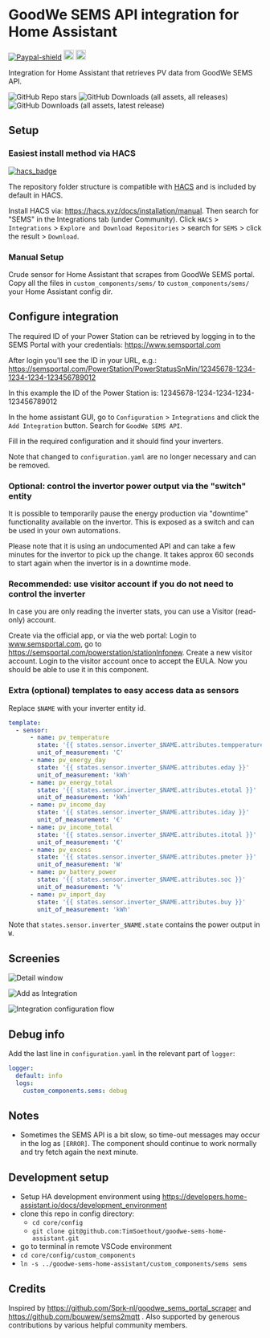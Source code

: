 # GoodWe SEMS API integration for Home Assistant

[![Paypal-shield]](https://www.paypal.com/donate?business=9NWEEX4P6998J&currency_code=EUR)
<a href="https://www.buymeacoffee.com/TimSoethout" target="_blank"><img src="https://cdn.buymeacoffee.com/buttons/default-orange.png" alt="Buy Me A Coffee" height="20"></a>
<a href="https://github.com/sponsors/timsoethout"><img alt="Sponsor" src="https://img.shields.io/badge/sponsor-30363D?&logo=GitHub-Sponsors&logoColor=#white" height="20"/></a>

Integration for Home Assistant that retrieves PV data from GoodWe SEMS API.

![GitHub Repo stars](https://img.shields.io/github/stars/TimSoethout/goodwe-sems-home-assistant)
![GitHub Downloads (all assets, all releases)](https://img.shields.io/github/downloads/TimSoethout/goodwe-sems-home-assistant/total)
![GitHub Downloads (all assets, latest release)](https://img.shields.io/github/downloads/TimSoethout/goodwe-sems-home-assistant/latest/total)

## Setup

### Easiest install method via HACS

[![hacs_badge](https://img.shields.io/badge/HACS-Default-orange.svg)](https://github.com/custom-components/hacs)

The repository folder structure is compatible with [HACS](https://hacs.xyz) and is included by default in HACS.

Install HACS via: https://hacs.xyz/docs/installation/manual.
Then search for "SEMS" in the Integrations tab (under Community). Click `HACS` > `Integrations` > `Explore and Download Repositories` > search for `SEMS` > click the result > `Download`.

### Manual Setup

Crude sensor for Home Assistant that scrapes from GoodWe SEMS portal. Copy all the files in `custom_components/sems/` to `custom_components/sems/` your Home Assistant config dir.

## Configure integration

The required ID of your Power Station can be retrieved by logging in to the SEMS Portal with your credentials:
https://www.semsportal.com

After login you'll see the ID in your URL, e.g.:
https://semsportal.com/PowerStation/PowerStatusSnMin/12345678-1234-1234-1234-123456789012

In this example the ID of the Power Station is: 12345678-1234-1234-1234-123456789012

In the home assistant GUI, go to `Configuration` > `Integrations` and click the `Add Integration` button. Search for `GoodWe SEMS API`.

Fill in the required configuration and it should find your inverters.

Note that changed to `configuration.yaml` are no longer necessary and can be removed.

### Optional: control the invertor power output via the "switch" entity

It is possible to temporarily pause the energy production via "downtime" functionality available on the invertor. This is exposed as a switch and can be used in your own automations.

Please note that it is using an undocumented API and can take a few minutes for the invertor to pick up the change. It takes approx 60 seconds to start again when the invertor is in a downtime mode.

### Recommended: use visitor account if you do not need to control the inverter

In case you are only reading the inverter stats, you can use a Visitor (read-only) account.

Create via the official app, or via the web portal:
Login to www.semsportal.com, go to https://semsportal.com/powerstation/stationInfonew. Create a new visitor account.
Login to the visitor account once to accept the EULA. Now you should be able to use it in this component.

### Extra (optional) templates to easy access data as sensors
Replace `$NAME` with your inverter entity id.
```yaml
template:
  - sensor:
      - name: pv_temperature
        state: '{{ states.sensor.inverter_$NAME.attributes.tempperature }}'
        unit_of_measurement: 'C'
      - name: pv_energy_day
        state: '{{ states.sensor.inverter_$NAME.attributes.eday }}'
        unit_of_measurement: 'kWh'
      - name: pv_energy_total
        state: '{{ states.sensor.inverter_$NAME.attributes.etotal }}'
        unit_of_measurement: 'kWh'
      - name: pv_income_day
        state: '{{ states.sensor.inverter_$NAME.attributes.iday }}'
        unit_of_measurement: '€'
      - name: pv_income_total
        state: '{{ states.sensor.inverter_$NAME.attributes.itotal }}'
        unit_of_measurement: '€'
      - name: pv_excess
        state: '{{ states.sensor.inverter_$NAME.attributes.pmeter }}'
        unit_of_measurement: 'W'
      - name: pv_battery_power
        state: '{{ states.sensor.inverter_$NAME.attributes.soc }}'
        unit_of_measurement: '%'
      - name: pv_import_day
        state: '{{ states.sensor.inverter_$NAME.attributes.buy }}'
        unit_of_measurement: 'kWh'
```

Note that `states.sensor.inverter_$NAME.state` contains the power output in `W`.

## Screenies

![Detail window](images/sems-details.webp)

![Add as Integration](images/search-integration.webp)

![Integration configuration flow](images/integration-flow.webp)

## Debug info

Add the last line in `configuration.yaml` in the relevant part of `logger`:

```yaml
logger:
  default: info
  logs:
    custom_components.sems: debug
```

## Notes

* Sometimes the SEMS API is a bit slow, so time-out messages may occur in the log as `[ERROR]`. The component should continue to work normally and try fetch again the next minute.

## Development setup

- Setup HA development environment using https://developers.home-assistant.io/docs/development_environment
- clone this repo in config directory:
  - `cd core/config`
  - `git clone git@github.com:TimSoethout/goodwe-sems-home-assistant.git`
- go to terminal in remote VSCode environment
- `cd core/config/custom_components`
- `ln -s ../goodwe-sems-home-assistant/custom_components/sems sems`

## Credits

Inspired by https://github.com/Sprk-nl/goodwe_sems_portal_scraper and https://github.com/bouwew/sems2mqtt .
Also supported by generous contributions by various helpful community members.

[Paypal-shield]: https://img.shields.io/badge/donate-paypal-blue.svg?style=flat-square&colorA=273133&colorB=b008bb "Paypal"
